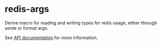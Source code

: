 # redis-args

Derive macro for reading and writing types for redis usage, either through serde
or format args.

See [API documentation](https://docs.rs/redis-args) for more information.
